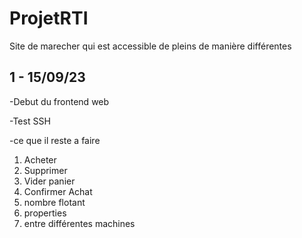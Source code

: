 # ProjetRTI
Site de marecher qui est accessible de pleins de manière différentes

## 1  - 15/09/23 ##

-Debut du frontend web

-Test SSH

-ce que il reste a faire

1)  Acheter
2)  Supprimer
3)  Vider panier
4)  Confirmer Achat
5)  nombre flotant
6)  properties
7)  entre différentes machines
